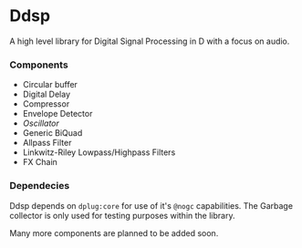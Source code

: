 # Ddsp
A high level library for Digital Signal Processing in D with a focus on audio.

### Components
- Circular buffer
- Digital Delay
- Compressor
- Envelope Detector
- *Oscillator*
- Generic BiQuad
- Allpass Filter
- Linkwitz-Riley Lowpass/Highpass Filters
- FX Chain

### Dependecies
Ddsp depends on `dplug:core` for use of it's `@nogc` capabilities.  The Garbage collector is only used for testing purposes within the library.

Many more components are planned to be added soon.  
